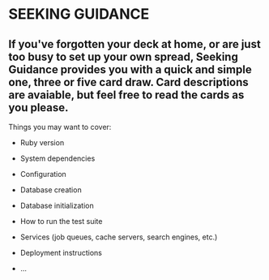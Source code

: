 # SEEKING GUIDANCE

## If you've forgotten your deck at home, or are just too busy to set up your own spread, Seeking Guidance provides you with a quick and simple one, three or five card draw. Card descriptions are avaiable, but feel free to read the cards as you please.

Things you may want to cover:

* Ruby version

* System dependencies

* Configuration

* Database creation

* Database initialization

* How to run the test suite

* Services (job queues, cache servers, search engines, etc.)

* Deployment instructions

* ...
